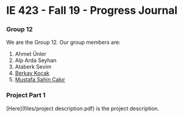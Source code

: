 # IE 423 - Fall 19 - Progress Journal

### Group 12
We are the Group 12. Our group members are:
1. Ahmet Ünler
2. Alp Arda Seyhan
3. Ataberk Sevim
4. [Berkay Koçak](https://github.com/berkaykocakk)
5. [Mustafa Şahin Çakır](https://github.com/msahincakir)

### Project Part 1
[Here](files/project description.pdf) is the project description.
